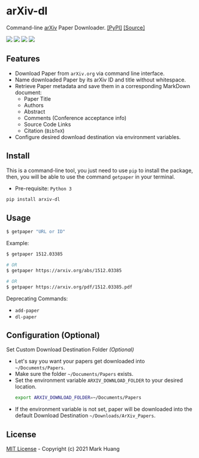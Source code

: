# arXiv-dl

Command-line [arXiv](https://arxiv.org/) Paper Downloader.
[[PyPI]](https://pypi.org/project/arxiv-dl/)
[[Source]](https://github.com/MarkHershey/arxiv-dl)

[![](https://img.shields.io/pypi/v/arxiv-dl)](https://pypi.org/project/arxiv-dl/)
[![](https://img.shields.io/pypi/dm/arxiv-dl)](https://pypi.org/project/arxiv-dl/)
[![](https://img.shields.io/badge/license-MIT-blue)](https://github.com/MarkHershey/arxiv-dl/blob/master/LICENSE)
[![](https://img.shields.io/badge/code%20style-black-black)](https://github.com/psf/black)

## Features

-   Download Paper from `arXiv.org` via command line interface.
-   Name downloaded Paper by its arXiv ID and title without whitespace.
-   Retrieve Paper metadata and save them in a corresponding MarkDown document:
    -   Paper Title
    -   Authors
    -   Abstract
    -   Comments (Conference acceptance info)
    -   Source Code Links
    -   Citation (`BibTeX`)
-   Configure desired download destination via environment variables.

## Install

This is a command-line tool, you just need to use `pip` to install the package, then, you will be able to use the command `getpaper` in your terminal.

-   Pre-requisite: `Python 3`

```bash
pip install arxiv-dl
```

## Usage

```bash
$ getpaper "URL or ID"
```

Example:

```bash
$ getpaper 1512.03385

# OR
$ getpaper https://arxiv.org/abs/1512.03385

# OR
$ getpaper https://arxiv.org/pdf/1512.03385.pdf
```

Deprecating Commands:

-   `add-paper`
-   `dl-paper`

## Configuration (Optional)

Set Custom Download Destination Folder _(Optional)_

-   Let's say you want your papers get downloaded into `~/Documents/Papers`.
-   Make sure the folder `~/Documents/Papers` exists.
-   Set the environment variable `ARXIV_DOWNLOAD_FOLDER` to your desired location.
    ```bash
    export ARXIV_DOWNLOAD_FOLDER=~/Documents/Papers
    ```
-   If the environment variable is not set, paper will be downloaded into the default Download Destination `~/Downloads/ArXiv_Papers`.

## License

[MIT License](LICENSE) - Copyright (c) 2021 Mark Huang
